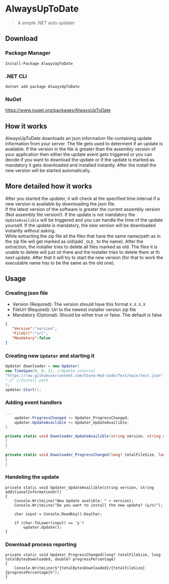 # AlwaysUpToDate
> A simple .NET auto updater

## Download

### Package Manager
`Install-Package AlwaysUpToDate`

### .NET CLI
`dotnet add package AlwaysUpToDate`

### NuGet
https://www.nuget.org/packages/AlwaysUpToDate

## How it works
AlwaysUpToDate downloads an json information file containing update information from your server.
The file gets used to determent if an update is available. If the version in the file is greater than the assembly version of your application then either the update event gets triggered or you can decide if you want to download the update or if the update is marked as mandatory it gets downloaded and installed instantly.
After the install the new version will be started automatically.

## More detailed how it works
After you started the updater, it will check at the specified time interval if a new version is available by downloading the json file.\
If the latest version of the software is greater the current assembly version (Not assembly file version!). If the update is not mandatory the `UpdateAvailible` will be triggered and you can handle the time of the update yourself. If the update is mandatory, the new version will be downloaded instantly without asking.\
While extracting the zip file all the files that have the same name/path as in the zip file will get marked as old(add `_OLD_` to the name). After the extraction, the installer tries to delete all files marked as old. The files it is unable to delete will just sit there and the installer tries to delete them at th next update. After that it will try to start the new version (for that to work the executable name has to be the same as the old one).

## Usage
### Creating json file
- Version (Required): The version should have this format `X.X.X.X`
- FileUrl (Required): Url to the newest installer version zip file
- Mandatory (Optional): Should be either true or false. The default is false
```json
{
   "Version":"version",
   "FileUrl":"url",
   "Mandatory":false
}
```

### Creating new `Updater` and starting it
```cs                           
Updater downloader = new Updater(
new TimeSpan(0, 0, 1), //Update interval
"https://raw.githubusercontent.com/Stone-Red-Code/Test/main/test.json", //Json file url
"./" //Install path
);
updater.Start();
```
### Adding event handlers
```cs
...
    updater.ProgressChanged += Updater_ProgressChanged;
    updater.UpdateAvailible += Updater_UpdateAvailible;
}

private static void Downloader_UpdateAvailible(string version, string additionalInformationUrl)
{
}

private static void Downloader_ProgressChanged(long? totalFileSize, long totalBytesDownloaded, double? progressPercentage)
{
}
```
### Handeling the update
```
private static void Updater_UpdateAvailible(string version, string additionalInformationUrl)
{
    Console.WriteLine("New Update avalible: " + version);
    Console.WriteLine("Do you want to install the new update? (y/n)");

    char input = Console.ReadKey().KeyChar;

    if (char.ToLower(input) == 'y')
        updater.Update();
}
```
### Download process reporting
```
private static void Updater_ProgressChanged(long? totalFileSize, long totalBytesDownloaded, double? progressPercentage)
{
    Console.WriteLine($"{totalBytesDownloaded}/{totalFileSize}  {progressPercentage}%");
}
```
